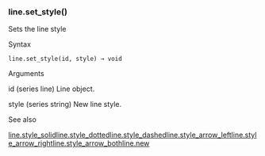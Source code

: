 ### line.set\_style()

Sets the line style

Syntax

```
line.set_style(id, style) → void
```

Arguments

id (series line) Line object.

style (series string) New line style.

See also

[line.style\_solid](#const_line.style_solid)[line.style\_dotted](#const_line.style_dotted)[line.style\_dashed](#const_line.style_dashed)[line.style\_arrow\_left](#const_line.style_arrow_left)[line.style\_arrow\_right](#const_line.style_arrow_right)[line.style\_arrow\_both](#const_line.style_arrow_both)[line.new](#fun_line.new)
